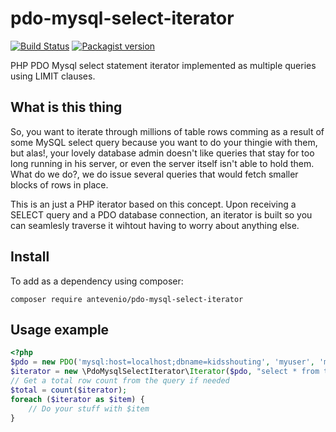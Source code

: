 # pdo-mysql-select-iterator
[![Build Status](https://travis-ci.org/Antevenio/pdo-mysql-select-iterator.svg?branch=master)](https://travis-ci.org/Antevenio/pdo-mysql-select-iterator)
[![Packagist version](https://img.shields.io/packagist/v/legacy-icons/license-icons.svg)](https://packagist.org/packages/antevenio/pdo-mysql-select-iterator)

PHP PDO Mysql select statement iterator implemented as multiple queries using LIMIT clauses.

What is this thing
---
So, you want to iterate through millions of table rows comming as a result
of some MySQL select query because you want to do your thingie with them, but alas!, your lovely
database admin doesn't like queries that stay for too long running in his server,
or even the server itself isn't able to hold them. What do we do?, we do issue several
queries that would fetch smaller blocks of rows in place.


This is an just a PHP iterator based on this concept. Upon receiving a SELECT query and a
PDO database connection, an iterator is built so you can seamlesly traverse it wihtout
having to worry about anything else.

Install
---

To add as a dependency using composer:

`composer require antevenio/pdo-mysql-select-iterator`

Usage example
---

```php
<?php
$pdo = new PDO('mysql:host=localhost;dbname=kidsshouting', 'myuser', 'mypass');
$iterator = new \PdoMysqlSelectIterator\Iterator($pdo, "select * from tbl", 1000);
// Get a total row count from the query if needed
$total = count($iterator);
foreach ($iterator as $item) {
    // Do your stuff with $item
}
```